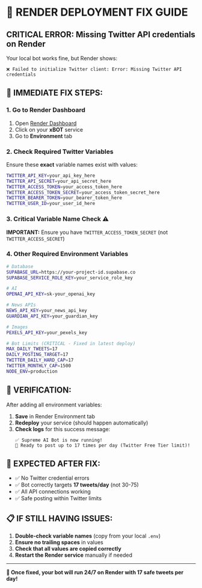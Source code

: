 # 🚨 RENDER DEPLOYMENT FIX GUIDE

## **CRITICAL ERROR:** Missing Twitter API credentials on Render

Your local bot works fine, but Render shows:
```
❌ Failed to initialize Twitter client: Error: Missing Twitter API credentials
```

## 🔧 **IMMEDIATE FIX STEPS:**

### **1. Go to Render Dashboard**
1. Open [Render Dashboard](https://dashboard.render.com)
2. Click on your **xBOT** service
3. Go to **Environment** tab

### **2. Check Required Twitter Variables**
Ensure these **exact** variable names exist with values:

```bash
TWITTER_API_KEY=your_api_key_here
TWITTER_API_SECRET=your_api_secret_here  
TWITTER_ACCESS_TOKEN=your_access_token_here
TWITTER_ACCESS_TOKEN_SECRET=your_access_token_secret_here
TWITTER_BEARER_TOKEN=your_bearer_token_here
TWITTER_USER_ID=your_user_id_here
```

### **3. Critical Variable Name Check** ⚠️
**IMPORTANT:** Ensure you have `TWITTER_ACCESS_TOKEN_SECRET` (not `TWITTER_ACCESS_SECRET`)

### **4. Other Required Environment Variables**
```bash
# Database
SUPABASE_URL=https://your-project-id.supabase.co
SUPABASE_SERVICE_ROLE_KEY=your_service_role_key

# AI
OPENAI_API_KEY=sk-your_openai_key

# News APIs  
NEWS_API_KEY=your_news_api_key
GUARDIAN_API_KEY=your_guardian_key

# Images
PEXELS_API_KEY=your_pexels_key

# Bot Limits (CRITICAL - Fixed in latest deploy)
MAX_DAILY_TWEETS=17
DAILY_POSTING_TARGET=17
TWITTER_DAILY_HARD_CAP=17
TWITTER_MONTHLY_CAP=1500
NODE_ENV=production
```

## 🚀 **VERIFICATION:**

After adding all environment variables:

1. **Save** in Render Environment tab
2. **Redeploy** your service (should happen automatically)
3. **Check logs** for this success message:
   ```
   ✅ Supreme AI Bot is now running!
   🚀 Ready to post up to 17 times per day (Twitter Free Tier limit)!
   ```

## 🎯 **EXPECTED AFTER FIX:**

- ✅ No Twitter credential errors
- ✅ Bot correctly targets **17 tweets/day** (not 30-75)
- ✅ All API connections working
- ✅ Safe posting within Twitter limits

## 📋 **IF STILL HAVING ISSUES:**

1. **Double-check variable names** (copy from your local `.env`)
2. **Ensure no trailing spaces** in values
3. **Check that all values are copied correctly**
4. **Restart the Render service** manually if needed

---

**🎉 Once fixed, your bot will run 24/7 on Render with 17 safe tweets per day!** 